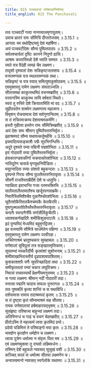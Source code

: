 ```yaml
---
title: 015 पञ्चवट्यां पर्णशालानिर्माणम्
title_english: 015 The Panchavati

---
```

<div class="audioEmbed"  caption="श्रीराम-हरिसीताराममूर्ति-घनपाठिभ्यां वचनम्" src="https://archive.org/download/Ramayana-recitation-Sriram-harisItArAmamUrti-Ghanapaati-v2/Kanda_3/Kanda_3_ARK-015-Panchavatyam_Parnashala_Nirmanam.mp3"></div>

ततः पञ्चवटीं गत्वा नानाव्यालमृगायुताम्।  
उवाच भ्रातरं रामः सौमित्रिं दीप्ततेजसम् ॥ 3.15.1 ॥   
आगताः स्म यथोद्दिष्टममुं देशं महर्षिणा।  
अयं पञ्चवटीदेशः सौम्य पुष्पितपादपः ॥ 3.15.2 ॥   
सर्वतश्चार्यतां दृष्टिः कानने निपुणो ह्यसि।  
आश्रमः कतरस्मिन्नो देशे भवति सम्मतः ॥ 3.15.3 ॥   
रमते यत्र वैदेही त्वमहं चैव लक्ष्मण।  
तादृशो दृश्यातां देशः सन्निकृष्टजलाशयः ॥ 3.15.4 ॥   
वनरामण्यकं यत्र स्थलरामण्यकं तथा।  
सन्निकृष्टं च यत्र स्यात् समित्पुष्पकुशोदकम् ॥ 3.15.5 ॥   
एवमुक्तस्तु रामेण लक्ष्मणः संयताञ्जलिः।  
सीतासमक्षं काकुत्स्थमिदं वचनमब्रवीत् ॥ 3.15.6 ॥   
परवानस्मि काकुस्थ त्वयि वर्षशतं स्थिते।  
स्वयं तु रुचिरे देशे क्रियातामिति मां वद ॥ 3.15.7 ॥   
सुप्रीतस्तेन वाक्येन लक्ष्मणस्य महात्मनः।  
विमृशन् रोचयामास देशं सर्वगुणान्वितम् ॥ 3.15.8 ॥   
स तं रुचिरमाक्रम्य देशमाश्रमकर्मणि।  
हस्तौ गृहीत्वा हस्तेन रामः सौमित्रिमब्रवीत् ॥ 3.15.9 ॥   
अयं देशः समः श्रीमान् पुष्पितैस्तरुभिर्वृतः।  
इहाश्रमपदं सौम्य यथावत्कर्तुमर्हसि ॥ 3.15.10 ॥   
इयमादित्यसङ्काशैः पद्मैः सुरभिगन्धिभिः।  
अदूरे दृश्यते रम्या पद्मिनी पद्मशोभिता ॥ 3.15.11 ॥   
इयं गोदावरी रम्या पुष्पितैस्तरुभिर्वृता।  
हंसकारण्डवाकीर्णा चक्रवाकोपशोभिता ॥ 3.15.12 ॥   
नातिदूरेण चासन्ने मृगयूथनिपीडिताः।  
मयूरनादिता रम्याः प्रांशवो बहुकन्दराः ॥ 3.15.13 ॥   
दृश्यन्ते गिरयः सौम्य फुल्लैस्तरुभिरावृताः ॥ 3.15.14 ॥   
सौवर्णै राजतैस्ताम्रैर्देशे देशे च धातुभिः।  
गवाक्षिता इवाभान्ति गजाः परमभक्तिभिः ॥ 3.15.15 ॥   
सालैस्तालैस्तमालैश्च खर्जूरपनसाम्रकैः।  
निवारैस्तिमिशैश्चैव पुन्नागैश्चोपशोभिताः ॥ 3.15.16 ॥   
चूतैरशोकैस्तिलकैश्चम्पकैः केतकैरपि।  
पुष्पगुल्मलतोपेतैस्तैस्तैस्तरुभिरावृताः ॥ 3.15.17 ॥   
चन्दनैः स्पन्दनैर्नीपैः पर्णासैर्लिकुचैरपि।  
धवाश्वकर्णखदिरैः शमीकिंशुकपाटलैः ॥ 3.15.18 ॥   
इदं पुण्यमिदं मेध्यमिदं बहुमृगद्विजम्।  
इह वत्स्यामि सौमित्रे सार्धमेतेन पक्षिणा ॥ 3.15.19 ॥   
एवमुक्तस्तु रामेण लक्ष्मणः परवीरहा।  
अचिरेणाश्रमं भ्रातुश्चकार सुमहाबलः ॥ 3.15.20 ॥   
पर्णशालां सुविपुलां तत्र सङ्खातमृत्तिकाम्।  
सुस्तम्भां मस्करैर्दीर्घैः कृतवंशां सुशोभनाम् ॥ 3.15.21 ॥   
शमीशाखाभिरास्तीर्य दृढपाशावपाशिताम्।  
कुशकाशशरैः पर्णैः सुपरिच्छादितां तथा ॥ 3.15.22 ॥   
समीकृततलां रम्यां चकार लघुविक्रमः।  
निवासं राघवस्यार्थे प्रेक्षणीयमनुत्तमम् ॥ 3.15.23 ॥   
स गत्वा लक्ष्मणः श्रीमान् नदीं गोदावरीं तदा।  
स्नात्वा पद्मानि चादाय सफलः पुनरागतः ॥ 3.15.24 ॥   
ततः पुष्पबलिं कृत्वा शान्तिं च स यथाविधि।  
दर्शयामास रामाय तदाश्रमपदं कृतम् ॥ 3.15.25 ॥   
स तं दृष्ट्वा कृतं सौम्यमाश्रमं सह सीतया।  
राघवः पर्णशालायां हर्षमाहारयद्भृशम् ॥ 3.15.26 ॥   
सुसंहृष्टः परिष्वज्य बाहुभ्यां लक्ष्मणं तदा।  
अतिस्निग्धं च गाढं च वचनं चेदमब्रवीत् ॥ 3.15.27 ॥   
प्रीतोऽस्मि ते महत्कर्म त्वया कृतमिदं प्रभो।  
प्रदेयो यन्निमित्तं ते परिष्वङ्गो मया कृतः ॥ 3.15.28 ॥   
भावज्ञेन कृतज्ञेन धर्मज्ञेन च लक्ष्मण।  
त्वाया पुत्रेण धर्मात्मा न संवृत्तः पिता मम ॥ 3.15.29 ॥   
एवं लक्ष्मणमुक्त्वा तु राघवो लक्ष्मिवर्धनः।  
तस्मिन् देशे बहुफले न्यवसत् सुसुखं वशी ॥ 3.15.30 ॥   
कञ्चित् कालं स धर्मात्मा सीतया लक्ष्मणेन च।  
अन्वास्यमानो न्यवसत् स्वर्गलोके यथामरः ॥ 3.15.31 ॥   
